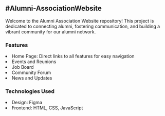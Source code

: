 <H2>#Alumni-AssociationWebsite</H2>
<p>Welcome to the Alumni Association Website repository! This project is dedicated to connecting alumni, fostering communication, and building a vibrant community for our alumni network.</p>

<H3>Features</H3>
<li>Home Page: Direct links to all features for easy navigation </li> 
<li>Events and Reunions</li>
<li>Job Board</li>
<li>Community Forum</li>
<li>News and Updates</li>

<H3>Technologies Used</H3>
<li>Design: Figma</li>
<li>Frontend: HTML, CSS, JavaScript</li> 
